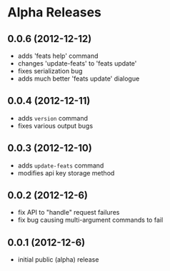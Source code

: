 # Alpha Releases

## 0.0.6 (2012-12-12)

* adds 'feats help' command
* changes 'update-feats' to 'feats update'
* fixes serialization bug
* adds much better 'feats update' dialogue

## 0.0.4 (2012-12-11)

* adds `version` command
* fixes various output bugs

## 0.0.3 (2012-12-10)

* adds `update-feats` command
* modifies api key storage method

## 0.0.2 (2012-12-6)

* fix API to "handle" request failures
* fix bug causing multi-argument commands to fail

## 0.0.1 (2012-12-6)

* initial public (alpha) release
